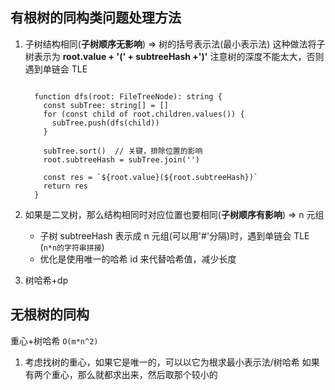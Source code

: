 ## 有根树的同构类问题处理方法

1. 子树结构相同(**子树顺序无影响**) => 树的括号表示法(最小表示法)
   这种做法将子树表示为 **root.value + '(' + subtreeHash +')'**
   注意树的深度不能太大，否则遇到单链会 TLE

   ```TS

     function dfs(root: FileTreeNode): string {
       const subTree: string[] = []
       for (const child of root.children.values()) {
         subTree.push(dfs(child))
       }

       subTree.sort()  // 关键，排除位置的影响
       root.subtreeHash = subTree.join('')

       const res = `${root.value}(${root.subtreeHash})`
       return res
     }
   ```

2. 如果是二叉树，那么结构相同时对应位置也要相同(**子树顺序有影响**) => n 元组

   - 子树 subtreeHash 表示成 n 元组(可以用'#'分隔)时，遇到单链会 TLE (`n*n的字符串拼接`)
   - 优化是使用唯一的哈希 id 来代替哈希值，减少长度

3. 树哈希+dp

## 无根树的同构

重心+树哈希
`O(m*n^2)`

1. 考虑找树的重心，如果它是唯一的，可以以它为根求最小表示法/树哈希
   如果有两个重心，那么就都求出来，然后取那个较小的
